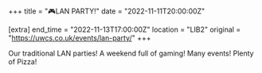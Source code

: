 +++
title = "🎮LAN PARTY!"
date = "2022-11-11T20:00:00Z"

[extra]
end_time = "2022-11-13T17:00:00Z"
location = "LIB2"
original = "https://uwcs.co.uk/events/lan-party/"
+++

Our traditional LAN parties! A weekend full of gaming! Many events! Plenty of Pizza!
